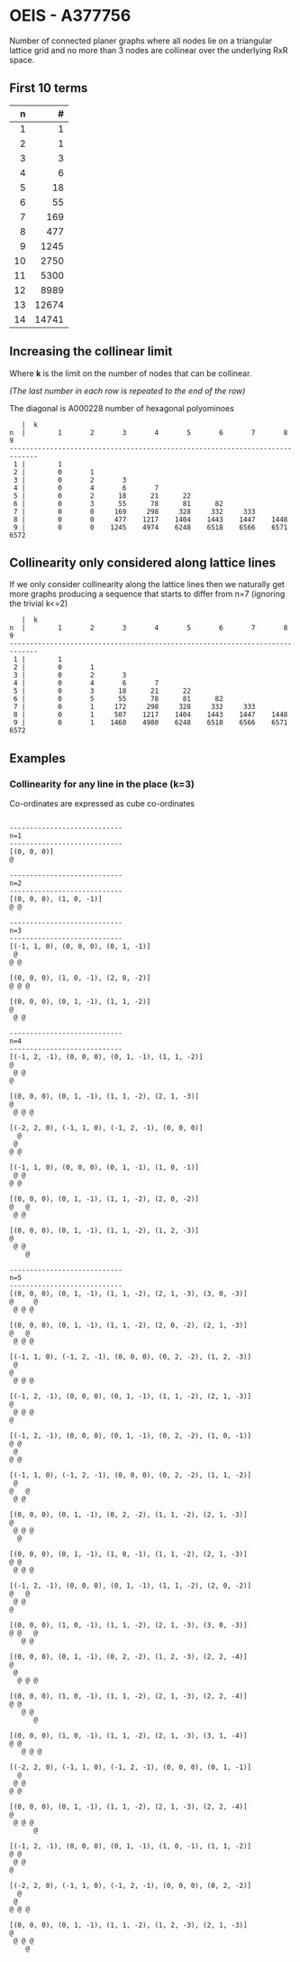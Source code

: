 # OEIS - A377756

Number of connected planer graphs where all nodes lie on a triangular lattice grid and no more than 3 nodes are collinear over the underlying RxR space.

## First 10 terms

| n     | #      |
| -----:|-------:|
| 1     | 1      |
| 2     | 1      |
| 3     | 3      |
| 4     | 6      |
| 5     | 18     |
| 6     | 55     |
| 7     | 169    |
| 8     | 477    |
| 9     | 1245   |
| 10    | 2750   |
| 11    | 5300   |
| 12    | 8989   |
| 13    | 12674  |
| 14    | 14741  |

## Increasing the collinear limit

Where **k** is the limit on the number of nodes that can be collinear.

_(The last number in each row is repeated to the end of the row)_

The diagonal is A000228 number of hexagonal polyominoes

```text
   |  k
n  |        1       2       3       4       5       6       7       8       9
-----------------------------------------------------------------------------
 1 |        1
 2 |        0       1
 3 |        0       2       3
 4 |        0       4       6       7
 5 |        0       2      18      21      22
 6 |        0       3      55      78      81      82
 7 |        0       0     169     298     328     332     333
 8 |        0       0     477    1217    1404    1443    1447    1448
 9 |        0       0    1245    4974    6248    6518    6566    6571    6572
```

## Collinearity only considered along lattice lines

If we only consider collinearity along the lattice lines
then we naturally get more graphs producing a sequence that
starts to differ from n=7 (ignoring the trivial k<=2)

```text
   |  k
n  |        1       2       3       4       5       6       7       8       9
-----------------------------------------------------------------------------
 1 |        1
 2 |        0       1
 3 |        0       2       3
 4 |        0       4       6       7
 5 |        0       3      18      21      22
 6 |        0       5      55      78      81      82
 7 |        0       1     172     298     328     332     333
 8 |        0       1     507    1217    1404    1443    1447    1448
 9 |        0       1    1460    4980    6248    6518    6566    6571    6572
```

## Examples

### Collinearity for any line in the place (k=3)

Co-ordinates are expressed as cube co-ordinates

```text

----------------------------
n=1
----------------------------
[(0, 0, 0)]
@

----------------------------
n=2
----------------------------
[(0, 0, 0), (1, 0, -1)]
@ @

----------------------------
n=3
----------------------------
[(-1, 1, 0), (0, 0, 0), (0, 1, -1)]
 @
@ @

[(0, 0, 0), (1, 0, -1), (2, 0, -2)]
@ @ @

[(0, 0, 0), (0, 1, -1), (1, 1, -2)]
@
 @ @

----------------------------
n=4
----------------------------
[(-1, 2, -1), (0, 0, 0), (0, 1, -1), (1, 1, -2)]
@
 @ @
@

[(0, 0, 0), (0, 1, -1), (1, 1, -2), (2, 1, -3)]
@
 @ @ @

[(-2, 2, 0), (-1, 1, 0), (-1, 2, -1), (0, 0, 0)]
  @
 @
@ @

[(-1, 1, 0), (0, 0, 0), (0, 1, -1), (1, 0, -1)]
 @ @
@ @

[(0, 0, 0), (0, 1, -1), (1, 1, -2), (2, 0, -2)]
@   @
 @ @

[(0, 0, 0), (0, 1, -1), (1, 1, -2), (1, 2, -3)]
@
 @ @
    @

----------------------------
n=5
----------------------------
[(0, 0, 0), (0, 1, -1), (1, 1, -2), (2, 1, -3), (3, 0, -3)]
@     @
 @ @ @

[(0, 0, 0), (0, 1, -1), (1, 1, -2), (2, 0, -2), (2, 1, -3)]
@   @
 @ @ @

[(-1, 1, 0), (-1, 2, -1), (0, 0, 0), (0, 2, -2), (1, 2, -3)]
 @
@
 @ @ @

[(-1, 2, -1), (0, 0, 0), (0, 1, -1), (1, 1, -2), (2, 1, -3)]
@
 @ @ @
@

[(-1, 2, -1), (0, 0, 0), (0, 1, -1), (0, 2, -2), (1, 0, -1)]
@ @
 @
@ @

[(-1, 1, 0), (-1, 2, -1), (0, 0, 0), (0, 2, -2), (1, 1, -2)]
 @
@   @
 @ @

[(0, 0, 0), (0, 1, -1), (0, 2, -2), (1, 1, -2), (2, 1, -3)]
@
 @ @ @
  @

[(0, 0, 0), (0, 1, -1), (1, 0, -1), (1, 1, -2), (2, 1, -3)]
@ @
 @ @ @

[(-1, 2, -1), (0, 0, 0), (0, 1, -1), (1, 1, -2), (2, 0, -2)]
@   @
 @ @
@

[(0, 0, 0), (1, 0, -1), (1, 1, -2), (2, 1, -3), (3, 0, -3)]
@ @   @
   @ @

[(0, 0, 0), (0, 1, -1), (0, 2, -2), (1, 2, -3), (2, 2, -4)]
@
 @
  @ @ @

[(0, 0, 0), (1, 0, -1), (1, 1, -2), (2, 1, -3), (2, 2, -4)]
@ @
   @ @
      @

[(0, 0, 0), (1, 0, -1), (1, 1, -2), (2, 1, -3), (3, 1, -4)]
@ @
   @ @ @

[(-2, 2, 0), (-1, 1, 0), (-1, 2, -1), (0, 0, 0), (0, 1, -1)]
  @
 @ @
@ @

[(0, 0, 0), (0, 1, -1), (1, 1, -2), (2, 1, -3), (2, 2, -4)]
@
 @ @ @
      @

[(-1, 2, -1), (0, 0, 0), (0, 1, -1), (1, 0, -1), (1, 1, -2)]
@ @
 @ @
@

[(-2, 2, 0), (-1, 1, 0), (-1, 2, -1), (0, 0, 0), (0, 2, -2)]
  @
 @
@ @ @

[(0, 0, 0), (0, 1, -1), (1, 1, -2), (1, 2, -3), (2, 1, -3)]
@
 @ @ @
    @

```

